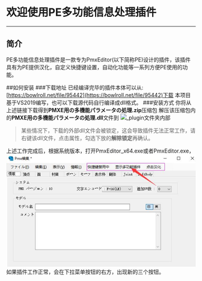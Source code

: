 # 欢迎使用PE多功能信息处理插件
-------------------
## 简介
PE多功能信息处理插件是一款专为PmxEditor(以下简称PE)设计的插件，该插件具有为PE提供汉化，自定义快捷键设置，自动化功能等一系列方便PE使用的功能。

##如何安装
###下载地址
已经编译完毕的插件本体可以从:[https://bowlroll.net/file/95442](https://bowlroll.net/file/95442)下载
本项目基于VS2019编写，也可以下载源代码自行编译成dll格式。
###安装方式
你将从上述链接下载得到**PMXE用の多機能パラメータの処理.zip**压缩包
解压该压缩包内的**PMXE用の多機能パラメータの処理.dll**文件到
![](https://i.loli.net/2020/07/28/6xn1pqZJtc2CkaO.png)_plugin文件夹内部
>某些情况下，下载的外部dll文件会被锁定，这会导致插件无法正常工作，请右键该dll文件，点击属性，勾选下放的**解除锁定**再确认。

上述工作完成后，根据系统版本，打开PmxEditor_x64.exe或者PmxEditor.exe，
![](https://raw.githubusercontent.com/cdj68765/ForPic/master/img/QQ%E6%88%AA%E5%9B%BE20200728223511.jpg)
如果插件工作正常，会在下拉菜单按钮的右方，出现新的三个按钮。
